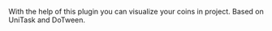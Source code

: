 With the help of this plugin you can visualize your coins in project. Based on UniTask and DoTween.
